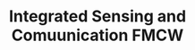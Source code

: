 ---
layout: post
title: Integrated Sensing and Comuunication FMCW
thumbnail: "./img/og-iclr2019.png"

description: Integrated Sensing and Comuunication.
---